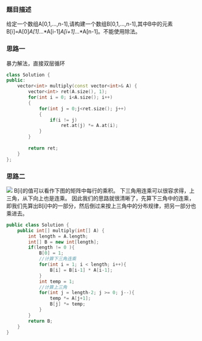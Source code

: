 ### 题目描述
给定一个数组A[0,1,...,n-1],请构建一个数组B[0,1,...,n-1],其中B中的元素B[i]=A[0]*A[1]*...*A[i-1]*A[i+1]*...*A[n-1]。不能使用除法。
### 思路一
暴力解法，直接双层循环
```c++
class Solution {
public:
    vector<int> multiply(const vector<int>& A) {
        vector<int> ret(A.size(), 1);
        for(int i = 0; i<A.size(); i++)
        {
            for(int j = 0;j<ret.size(); j++)
            {
                if(i != j)
                    ret.at(j) *= A.at(i);
            }
        }
        
        return ret;
    }
};
```
### 思路二
![](https://uploadfiles.nowcoder.com/images/20160829/841505_1472459965615_8640A8F86FB2AB3117629E2456D8C652)
B[i]的值可以看作下图的矩阵中每行的乘积。
下三角用连乘可以很容求得，上三角，从下向上也是连乘。
因此我们的思路就很清晰了，先算下三角中的连乘，即我们先算出B[i]中的一部分，然后倒过来按上三角中的分布规律，把另一部分也乘进去。
```c++
public class Solution {
    public int[] multiply(int[] A) {
        int length = A.length;
        int[] B = new int[length];
        if(length != 0 ){
            B[0] = 1;
            //计算下三角连乘
            for(int i = 1; i < length; i++){
                B[i] = B[i-1] * A[i-1];
            }
            int temp = 1;
            //计算上三角
            for(int j = length-2; j >= 0; j--){
                temp *= A[j+1];
                B[j] *= temp;
            }
        }
        return B;
    }
}
```